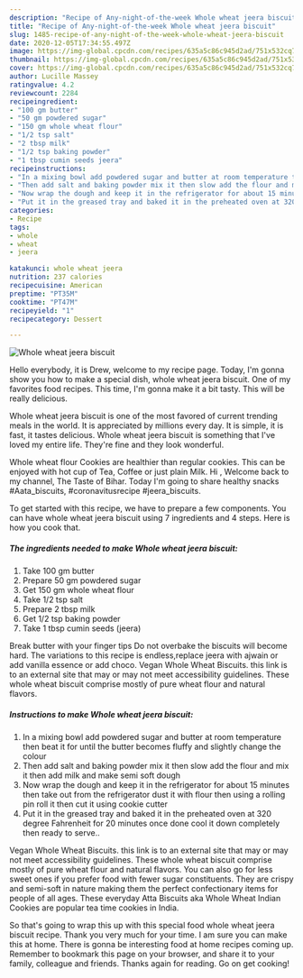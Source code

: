 ```yaml
---
description: "Recipe of Any-night-of-the-week Whole wheat jeera biscuit"
title: "Recipe of Any-night-of-the-week Whole wheat jeera biscuit"
slug: 1485-recipe-of-any-night-of-the-week-whole-wheat-jeera-biscuit
date: 2020-12-05T17:34:55.497Z
image: https://img-global.cpcdn.com/recipes/635a5c86c945d2ad/751x532cq70/whole-wheat-jeera-biscuit-recipe-main-photo.jpg
thumbnail: https://img-global.cpcdn.com/recipes/635a5c86c945d2ad/751x532cq70/whole-wheat-jeera-biscuit-recipe-main-photo.jpg
cover: https://img-global.cpcdn.com/recipes/635a5c86c945d2ad/751x532cq70/whole-wheat-jeera-biscuit-recipe-main-photo.jpg
author: Lucille Massey
ratingvalue: 4.2
reviewcount: 2284
recipeingredient:
- "100 gm butter"
- "50 gm powdered sugar"
- "150 gm whole wheat flour"
- "1/2 tsp salt"
- "2 tbsp milk"
- "1/2 tsp baking powder"
- "1 tbsp cumin seeds jeera"
recipeinstructions:
- "In a mixing bowl add powdered sugar and butter at room temperature then beat it for until the butter becomes fluffy and slightly change the colour"
- "Then add salt and baking powder mix it then slow add the flour and mix it then add milk and make semi soft dough"
- "Now wrap the dough and keep it in the refrigerator for about 15 minutes then take out from the refrigerator dust it with flour then using a rolling pin roll it then cut it using cookie cutter"
- "Put it in the greased tray and baked it in the preheated oven at 320 degree Fahrenheit for 20 minutes once done cool it down completely then ready to serve.."
categories:
- Recipe
tags:
- whole
- wheat
- jeera

katakunci: whole wheat jeera 
nutrition: 237 calories
recipecuisine: American
preptime: "PT35M"
cooktime: "PT47M"
recipeyield: "1"
recipecategory: Dessert

---
```



![Whole wheat jeera biscuit](https://img-global.cpcdn.com/recipes/635a5c86c945d2ad/751x532cq70/whole-wheat-jeera-biscuit-recipe-main-photo.jpg)

Hello everybody, it is Drew, welcome to my recipe page. Today, I'm gonna show you how to make a special dish, whole wheat jeera biscuit. One of my favorites food recipes. This time, I'm gonna make it a bit tasty. This will be really delicious.

Whole wheat jeera biscuit is one of the most favored of current trending meals in the world. It is appreciated by millions every day. It is simple, it is fast, it tastes delicious. Whole wheat jeera biscuit is something that I've loved my entire life. They're fine and they look wonderful.

Whole wheat flour Cookies are healthier than regular cookies. This can be enjoyed with hot cup of Tea, Coffee or just plain Milk. Hi , Welcome back to my channel, The Taste of Bihar. Today I&#39;m going to share healthy snacks #Aata_biscuits, #coronavitusrecipe #jeera_biscuits.


To get started with this recipe, we have to prepare a few components. You can have whole wheat jeera biscuit using 7 ingredients and 4 steps. Here is how you cook that.

<!--inarticleads1-->

##### The ingredients needed to make Whole wheat jeera biscuit:

1. Take 100 gm butter
1. Prepare 50 gm powdered sugar
1. Get 150 gm whole wheat flour
1. Take 1/2 tsp salt
1. Prepare 2 tbsp milk
1. Get 1/2 tsp baking powder
1. Take 1 tbsp cumin seeds (jeera)


Break butter with your finger tips Do not overbake the biscuits will become hard. The variations to this recipe is endless,replace jeera with ajwain or add vanilla essence or add choco. Vegan Whole Wheat Biscuits. this link is to an external site that may or may not meet accessibility guidelines. These whole wheat biscuit comprise mostly of pure wheat flour and natural flavors. 

<!--inarticleads2-->

##### Instructions to make Whole wheat jeera biscuit:

1. In a mixing bowl add powdered sugar and butter at room temperature then beat it for until the butter becomes fluffy and slightly change the colour
1. Then add salt and baking powder mix it then slow add the flour and mix it then add milk and make semi soft dough
1. Now wrap the dough and keep it in the refrigerator for about 15 minutes then take out from the refrigerator dust it with flour then using a rolling pin roll it then cut it using cookie cutter
1. Put it in the greased tray and baked it in the preheated oven at 320 degree Fahrenheit for 20 minutes once done cool it down completely then ready to serve..


Vegan Whole Wheat Biscuits. this link is to an external site that may or may not meet accessibility guidelines. These whole wheat biscuit comprise mostly of pure wheat flour and natural flavors. You can also go for less sweet ones if you prefer food with fewer sugar constituents. They are crispy and semi-soft in nature making them the perfect confectionary items for people of all ages. These everyday Atta Biscuits aka Whole Wheat Indian Cookies are popular tea time cookies in India. 

So that's going to wrap this up with this special food whole wheat jeera biscuit recipe. Thank you very much for your time. I am sure you can make this at home. There is gonna be interesting food at home recipes coming up. Remember to bookmark this page on your browser, and share it to your family, colleague and friends. Thanks again for reading. Go on get cooking!

